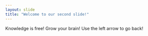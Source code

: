 ```yaml
---
layout: slide
title: "Welcome to our second slide!"
---
```

Knowledge is free! Grow your brain!
Use the left arrow to go back!
